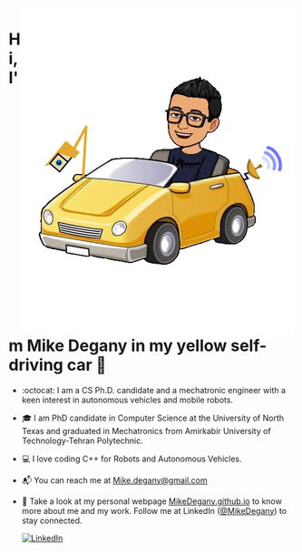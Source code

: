 <img align="right" src="https://github.com/Dehghanni/Dehghanni/blob/main/MohammadInAV_(Equipped).png" alt="Mohammad Dehghani and his autonomous car"/>

# Hi, I'm Mike Degany in my yellow self-driving car 👋

- :octocat: I am a CS Ph.D. candidate and a mechatronic engineer with a keen interest in autonomous vehicles and mobile robots.

- :mortar_board: I am PhD candidate in Computer Science at the University of North Texas and graduated in Mechatronics from Amirkabir University of Technology-Tehran Polytechnic.

- :computer: I love coding C++ for Robots and Autonomous Vehicles.

- :mailbox_with_mail: You can reach me at <a target="_blank" href="mailto:Mike.degany@gmail.com">Mike.degany@gmail.com</a>

- :rocket: Take a look at my personal webpage <a target="_blank" href="https://5f63f171d61eb.site123.me">MikeDegany.github.io</a> to know more about me and my work. Follow me at LinkedIn (<a target="_blank" href="https://www.linkedin.com/in/mikedegany">@MikeDegany</a>) to stay connected.

     [![LinkedIn](https://img.shields.io/badge/LinkedIn-0077B5?style=for-the-badge&logo=linkedin&logoColor=white)](https://www.linkedin.com/in/mikedegany/)
